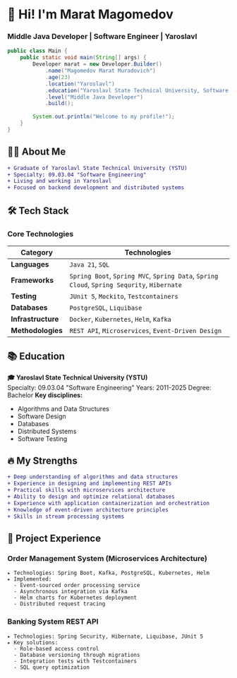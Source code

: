 # 👋 Hi! I'm Marat Magomedov 
### Middle Java Developer | Software Engineer | Yaroslavl

```java
public class Main {
    public static void main(String[] args) {
        Developer marat = new Developer.Builder()
            .name("Magomedov Marat Muradovich")
            .age(23)
            .location("Yaroslavl")
            .education("Yaroslavl State Technical University, Software Engineering")
            .level("Middle Java Developer")
            .build();
        
        System.out.println("Welcome to my profile!");
    }
}
```
## 🧑‍💻 About Me
```diff
+ Graduate of Yaroslavl State Technical University (YSTU)
+ Specialty: 09.03.04 "Software Engineering"
+ Living and working in Yaroslavl
+ Focused on backend development and distributed systems
```
## 🛠️ Tech Stack
### Core Technologies
| Category       | Technologies                                                                                   |
|-----------------|-----------------------------------------------------------------------------------------------|
| **Languages**       | `Java 21`, `SQL`                                                                          |
| **Frameworks**  | `Spring Boot`, `Spring MVC`, `Spring Data`, `Spring Cloud`, `Spring Sequrity`, `Hibernate`    |
| **Testing**| `JUnit 5`, `Mockito`, `Testcontainers`                                                             |
| **Databases** | `PostgreSQL`, `Liquibase`                                                                       |
| **Infrastructure**| `Docker`, `Kubernetes`, `Helm`, `Kafka`                                                     |
| **Methodologies** | `REST API`, `Microservices`, `Event-Driven Design`                                          |
## 📚 Education
**🎓 Yaroslavl State Technical University (YSTU)**  
Specialty: 09.03.04 "Software Engineering" 
Years: 2011-2025 
Degree: Bachelor 
**Key disciplines:**
- Algorithms and Data Structures
- Software Design
- Databases
- Distributed Systems
- Software Testing
## 🔥 My Strengths
```diff
+ Deep understanding of algorithms and data structures
+ Experience in designing and implementing REST APIs
+ Practical skills with microservices architecture
+ Ability to design and optimize relational databases
+ Experience with application containerization and orchestration
+ Knowledge of event-driven architecture principles
+ Skills in stream processing systems
```
## 🚀 Project Experience
### Order Management System (Microservices Architecture)
```plaintext
▸ Technologies: Spring Boot, Kafka, PostgreSQL, Kubernetes, Helm
▸ Implemented: 
  - Event-sourced order processing service
  - Asynchronous integration via Kafka
  - Helm charts for Kubernetes deployment
  - Distributed request tracing
```
### Banking System REST API
```plaintext
▸ Technologies: Spring Security, Hibernate, Liquibase, JUnit 5
▸ Key solutions:
  - Role-based access control
  - Database versioning through migrations
  - Integration tests with Testcontainers
  - SQL query optimization
```

